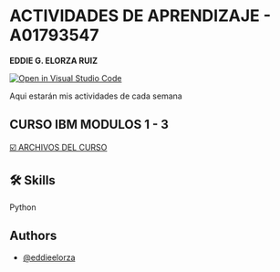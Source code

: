 # ACTIVIDADES DE APRENDIZAJE - A01793547

**EDDIE G. ELORZA RUIZ**

 [![Open in Visual Studio Code](https://classroom.github.com/assets/open-in-vscode-c66648af7eb3fe8bc4f294546bfd86ef473780cde1dea487d3c4ff354943c9ae.svg)](https://classroom.github.com/online_ide?assignment_repo_id=8478736&assignment_repo_type=AssignmentRepo)

 Aqui estarán mis actividades de cada semana

 
## CURSO IBM MODULOS 1 - 3


[☑️ ARCHIVOS DEL CURSO](https://github.com/PosgradoMNA/actividades-de-aprendizaje-eddieelorza/tree/main/curso_ibm
)

## 🛠 Skills
Python


## Authors

- [@eddieelorza](https://github.com/eddieelorza)

